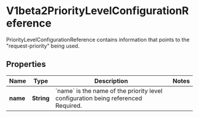 

# V1beta2PriorityLevelConfigurationReference

PriorityLevelConfigurationReference contains information that points to the \"request-priority\" being used.
## Properties

Name | Type | Description | Notes
------------ | ------------- | ------------- | -------------
**name** | **String** | &#x60;name&#x60; is the name of the priority level configuration being referenced Required. | 




